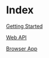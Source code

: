 # Index

[Getting Started](./getting-started)

[Web API](./web-api/)

[Browser App](./browser-app/)
